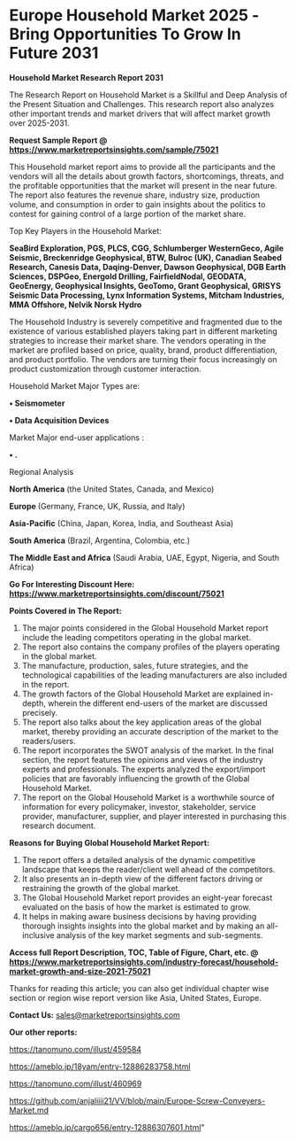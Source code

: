  # Europe Household Market 2025 -Bring Opportunities To Grow In Future 2031

<strong>Household Market Research Report 2031</strong>

The Research Report on Household Market is a Skillful and Deep Analysis of the Present Situation and Challenges. This research report also analyzes other important trends and market drivers that will affect market growth over 2025-2031.

<strong>Request Sample Report @ <a href=https://www.marketreportsinsights.com/sample/75021>https://www.marketreportsinsights.com/sample/75021</a></strong>

This Household market report aims to provide all the participants and the vendors will all the details about growth factors, shortcomings, threats, and the profitable opportunities that the market will present in the near future. The report also features the revenue share, industry size, production volume, and consumption in order to gain insights about the politics to contest for gaining control of a large portion of the market share.

Top Key Players in the Household Market:

<strong>SeaBird Exploration, PGS, PLCS, CGG, Schlumberger WesternGeco, Agile Seismic, Breckenridge Geophysical, BTW, Bulroc (UK), Canadian Seabed Research, Canesis Data, Daqing-Denver, Dawson Geophysical, DGB Earth Sciences, DSPGeo, Energold Drilling, FairfieldNodal, GEODATA, GeoEnergy, Geophysical Insights, GeoTomo, Grant Geophysical, GRISYS Seismic Data Processing, Lynx Information Systems, Mitcham Industries, MMA Offshore, Nelvik Norsk Hydro</strong>

The Household Industry is severely competitive and fragmented due to the existence of various established players taking part in different marketing strategies to increase their market share. The vendors operating in the market are profiled based on price, quality, brand, product differentiation, and product portfolio. The vendors are turning their focus increasingly on product customization through customer interaction.

Household Market Major Types are:

<strong>• Seismometer

• Data Acquisition Devices</strong>

Market Major end-user applications :

<strong>• .</strong>

Regional Analysis

</u><strong><b>North America</b></strong> (the United States, Canada, and Mexico)

<strong><b>Europe </b></strong>(Germany, France, UK, Russia, and Italy)

<strong><b>Asia-Pacific</b></strong> (China, Japan, Korea, India, and Southeast Asia)

<strong><b>South America</b></strong> (Brazil, Argentina, Colombia, etc.)

<strong><b>The Middle East and Africa</b></strong> (Saudi Arabia, UAE, Egypt, Nigeria, and South Africa)

<strong>Go For Interesting Discount Here: <a href=https://www.marketreportsinsights.com/discount/75021>https://www.marketreportsinsights.com/discount/75021</a></strong>

<strong>Points Covered in The Report:</strong>
<ol>
  <li>The major points considered in the Global Household Market report include the leading competitors operating in the global market.</li>
  <li>The report also contains the company profiles of the players operating in the global market.</li>
  <li>The manufacture, production, sales, future strategies, and the technological capabilities of the leading manufacturers are also included in the report.</li>
  <li>The growth factors of the Global Household Market are explained in-depth, wherein the different end-users of the market are discussed precisely.</li>
  <li>The report also talks about the key application areas of the global market, thereby providing an accurate description of the market to the readers/users.</li>
  <li>The report incorporates the SWOT analysis of the market. In the final section, the report features the opinions and views of the industry experts and professionals. The experts analyzed the export/import policies that are favorably influencing the growth of the Global Household Market.</li>
  <li>The report on the Global Household Market is a worthwhile source of information for every policymaker, investor, stakeholder, service provider, manufacturer, supplier, and player interested in purchasing this research document.</li>
</ol>
<strong>Reasons for Buying Global Household Market Report:</strong>

<ol>
  <li>The report offers a detailed analysis of the dynamic competitive landscape that keeps the reader/client well ahead of the competitors.</li>
  <li>It also presents an in-depth view of the different factors driving or restraining the growth of the global market.</li>
  <li>The Global Household Market report provides an eight-year forecast evaluated on the basis of how the market is estimated to grow.</li>
  <li>It helps in making aware business decisions by having providing thorough insights insights into the global market and by making an all-inclusive analysis of the key market segments and sub-segments.</li>
</ol>
<strong>Access full Report Description, TOC, Table of Figure, Chart, etc. @ <a href=https://www.marketreportsinsights.com/industry-forecast/household-market-growth-and-size-2021-75021>https://www.marketreportsinsights.com/industry-forecast/household-market-growth-and-size-2021-75021</a></strong>


Thanks for reading this article; you can also get individual chapter wise section or region wise report version like Asia, United States, Europe.

<strong>Contact Us:</strong>
sales@marketreportsinsights.com

<strong>Our other reports:</strong>

<a href=https://tanomuno.com/illust/459584>https://tanomuno.com/illust/459584</a>

<a href=https://ameblo.jp/18yam/entry-12886283758.html>https://ameblo.jp/18yam/entry-12886283758.html</a>

<a href=https://tanomuno.com/illust/460969>https://tanomuno.com/illust/460969</a>

<a href=https://github.com/anjaliiii21/VV/blob/main/Europe-Screw-Conveyers-Market.md>https://github.com/anjaliiii21/VV/blob/main/Europe-Screw-Conveyers-Market.md</a>

<a href=https://ameblo.jp/cargo656/entry-12886307601.html>https://ameblo.jp/cargo656/entry-12886307601.html</a>"
